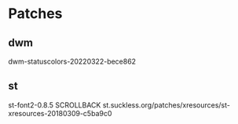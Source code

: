 # Patches

## dwm
dwm-statuscolors-20220322-bece862

## st
st-font2-0.8.5
SCROLLBACK
st.suckless.org/patches/xresources/st-xresources-20180309-c5ba9c0

